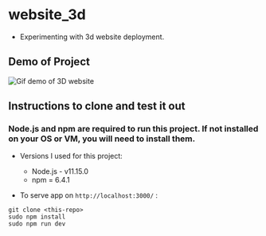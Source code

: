 # website_3d

- Experimenting with 3d website deployment.

## Demo of Project
![Gif demo of 3D website](./website3dgif.gif)

## Instructions to clone and test it out

### Node.js and npm are required to run this project. If not installed on your OS or VM, you will need to install them.
- Versions I used for this project:
    - Node.js - v11.15.0
    - npm = 6.4.1

- To serve app on ```http://localhost:3000/``` :
```
git clone <this-repo>
sudo npm install
sudo npm run dev
```
